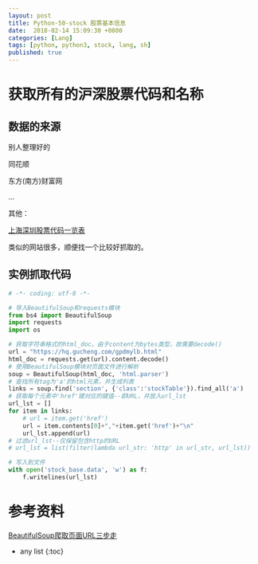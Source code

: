 ```yaml
---
layout: post
title: Python-50-stock 股票基本信息
date:  2018-02-14 15:09:30 +0800
categories: [Lang]
tags: [python, python3, stock, lang, sh]
published: true
---
```


# 获取所有的沪深股票代码和名称

## 数据的来源

别人整理好的

同花顺

东方(南方)财富网

...

其他：

[上海深圳股票代码一览表](https://hq.gucheng.com/gpdmylb.html)

类似的网站很多，顺便找一个比较好抓取的。

## 实例抓取代码

```py
# -*- coding: utf-8 -*-

# 导入BeautifulSoup和requests模块
from bs4 import BeautifulSoup
import requests
import os

# 获取字符串格式的html_doc。由于content为bytes类型，故需要decode()
url = "https://hq.gucheng.com/gpdmylb.html"
html_doc = requests.get(url).content.decode()  
# 使用BeautifulSoup模块对页面文件进行解析
soup = BeautifulSoup(html_doc, 'html.parser')
# 查找所有tag为'a'的html元素，并生成列表
links = soup.find('section', {'class':'stockTable'}).find_all('a')
# 获取每个元素中'href'键对应的键值--即URL，并放入url_lst
url_lst = []
for item in links:
	# url = item.get('href')
	url = item.contents[0]+","+item.get('href')+"\n"
	url_lst.append(url)
# 过滤url_lst--仅保留包含http的URL
# url_lst = list(filter(lambda url_str: 'http' in url_str, url_lst))

# 写入到文件
with open('stock_base.data', 'w') as f:
	f.writelines(url_lst)
```

# 参考资料

[BeautifulSoup爬取页面URL三步走](https://blog.csdn.net/lylfv/article/details/81543487)

* any list
{:toc}